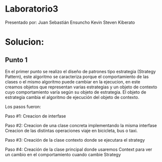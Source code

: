 # Laboratorio3

Presentado por:
Juan Sebastián Ensuncho
Kevin Steven Kiberato


# Solucion:

## Punto 1
En el primer punto se realizo el diseño de patrones tipo estrategia (Strategy Pattern), este algoritmo se caracteriza porque el comportamiento de las clases o el mismo algoritmo puede cambiar en la ejecucion, en este creamos objetos que representan varias estrategias y un objeto de contexto cuyo comportamiento varía según su objeto de estrategia. El objeto de estrategia cambia el algoritmo de ejecución del objeto de contexto.

Los pasos fueron:

Paso #1:
Creacion de interfase

Paso #2:
Creacion de una clase concreta implementando la misma interfase
Creacion de las distintas operaciones viaje en bicicleta, bus o taxi.

Paso #3:
Creación de la clase contexto donde se ejecutara el strategy

Paso #4:
Creación de la clase principal donde usaremos Context para ver un cambio en el comportamiento cuando cambie Strategy


